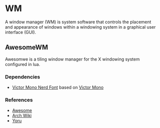 # WM

A window manager (WM) is system software that controls the placement and
appearance of windows within a windowing system in a graphical user interface
(GUI).

## AwesomeWM

Awesomwe is a tiling window manager for the X windowing system configured in
lua.

### Dependencies

- [Victor Mono Nerd Font](https://github.com/ryanoasis/nerd-fonts) based on
  [Victor Mono](https://github.com/rubjo/victor-mono)

### References

- [Awesome](https://awesomewm.org/apidoc/)
- [Arch Wiki](https://wiki.archlinux.org/title/Awesome)
- [Yoru](https://github.com/rxyhn/yoru)
